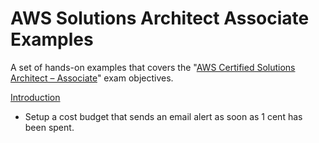 # AWS Solutions Architect Associate Examples

A set of hands-on examples that covers the "[AWS Certified Solutions Architect – Associate](https://aws.amazon.com/certification/certified-solutions-architect-associate/)" exam objectives.

[Introduction](01-introduction)

- Setup a cost budget that sends an email alert as soon as 1 cent has been spent.
